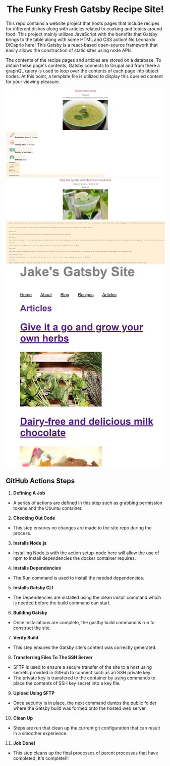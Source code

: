 

<!-- <p align="center">
  <a href="https://www.gatsbyjs.com/?utm_source=starter&utm_medium=readme&utm_campaign=minimal-starter">
    <img alt="Gatsby" src="https://www.gatsbyjs.com/Gatsby-Monogram.svg" width="60" />
  </a>
</p> -->
<h1 align="center">
  The Funky Fresh Gatsby Recipe Site!
</h1>

This repo contains a website project that hosts pages that include recipes for different dishes along with articles related to cooking and topics around food. This project mainly utilizes JavaScript with the benefits that Gatsby brings to the table along with some HTML and CSS action! No Leonardo DiCaprio here! This Gatsby is a react-based open-source framework that easily allows the construction of static sites using node APIs.

The contents of the recipe pages and articles are stored on a database. To obtain these page's contents, Gatsby connects to Drupal and from there a graphQL query is used to loop over the contents of each page into object nodes. At this point, a template file is utilized to display this queried content for your viewing pleasure. 

<img src="https://raw.githubusercontent.com/MetaJ92/gatsbytest/main/src/images/RecipePageEX.JPG" alt="Example of the Recipe template page in action"/>

<img src="https://raw.githubusercontent.com/MetaJ92/gatsbytest/main/src/images/ArticlePageEX.JPG" alt="Example of the Article template page in action"/>

<img src="https://raw.githubusercontent.com/MetaJ92/gatsbytest/main/src/images/ArticleListEX.JPG" alt="Example of the Article list page in action"/>


## GitHub Actions Steps

1. **Defining A Job**
- A series of actions are defined in this step such as grabbing permission tokens and the Ubuntu container.
2. **Checking Out Code**
- This step ensures no changes are made to the site repo during the process. 
3. **Installs Node.js**
- Installing Node.js with the action setup-node here will allow the use of npm to install dependencies the docker container requires.
4.  **Installs Dependencies**
- The Run command is used to install the needed dependencies.
5. **Installs Gatsby CLI**
- The Dependencies are installed using the clean install command which is needed before the build command can start.
6. **Building Gatsby**
- Once installations are complete, the gastby build command is run to construct the site.
7. **Verify Build**
- This step ensures the Gatsby site's content was correctly generated.
8. **Transferring Files To The SSH Server**
- SFTP is used to ensure a secure transfer of the site to a host using secrets provided in GitHub to connect such as an SSH private key. 
- The private key is transfered to the container by using commands to place the contents of SSH key secret into a key file.
9.  **Upload Using SFTP**
- Once security is in place, the next command dumps the public folder where the Gatsby build was formed onto the hosted web server.
10. **Clean Up**
- Steps are run that clean up the current git configuration that can result in a smoother experience.
11. **Job Done!**
- This step cleans up the final processes of parent processes that have completed, It's complete!!!